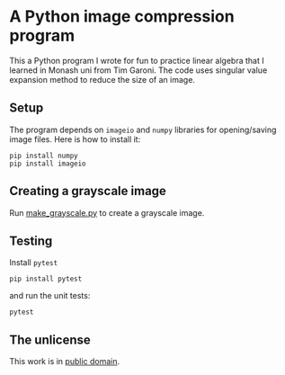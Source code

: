 # A Python image compression program

This a Python program I wrote for fun to practice linear algebra that I learned in Monash uni from Tim Garoni. The code uses singular value expansion method to reduce the size of an image.

## Setup

The program depends on `imageio` and `numpy` libraries for opening/saving image files. Here is how to install it:

```
pip install numpy
pip install imageio
```


## Creating a grayscale image

Run [make_grayscale.py](make_grayscale.py) to create a grayscale image.


## Testing

Install `pytest`

```
pip install pytest
```

and run the unit tests:

```
pytest
```

## The unlicense

This work is in [public domain](LICENSE).

